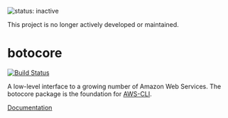 ![status: inactive](https://img.shields.io/badge/status-inactive-red.svg)

This project is no longer actively developed or maintained.  

botocore
========

[![Build Status](https://travis-ci.org/boto/botocore.png?branch=develop)](https://travis-ci.org/boto/botocore)

A low-level interface to a growing number of Amazon Web Services.  The
botocore package is the foundation for [AWS-CLI](https://github.com/aws/aws-cli).

[Documentation](https://botocore.readthedocs.org/en/latest/)
